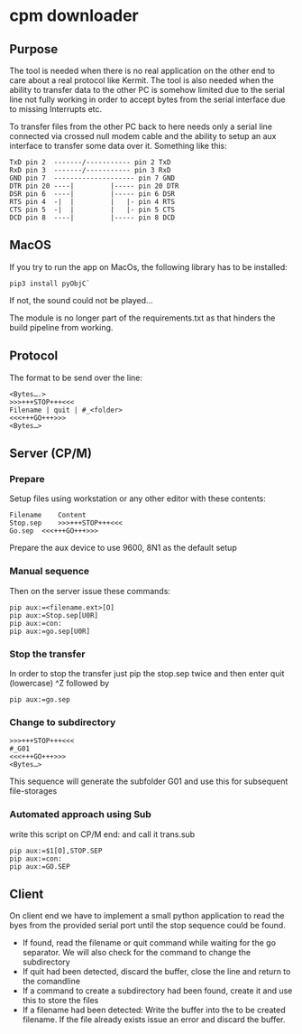 # cpm downloader

## Purpose
The tool is needed when there is no real application on the other end to care about a real protocol like Kermit.
The tool is also needed when the ability to transfer data to the other PC is somehow limited due to the serial line not fully working
in order to accept bytes from the serial interface due to missing Interrupts etc.

To transfer files from the other PC back to here needs only a serial line connected via crossed null modem cable and
the ability to setup an aux interface to transfer some data over it. Something like this:

```
TxD pin	2  -------/----------- pin 2 TxD
RxD pin	3  -------/----------- pin 3 RxD
GND pin	7  -------------------- pin 7 GND
DTR pin	20 ----|         |----- pin 20 DTR
DSR pin	6  ----|         |----- pin 6 DSR
RTS pin	4  -|  |         |   |- pin 4 RTS
CTS pin	5  -|  |         |   |- pin 5 CTS
DCD pin	8  ----|         |----- pin 8 DCD
```

## MacOS
If you try to run the app on MacOs, the following library has to be installed:
```
pip3 install pyObjC`
```
If not, the sound could not be played...

The module is no longer part of the requirements.txt as that hinders the build pipeline from working.

## Protocol
The format to be send over the line:

```
<Bytes….>
>>>+++STOP+++<<<
Filename | quit | #_<folder>
<<<+++GO+++>>>
<Bytes…>
```

## Server (CP/M)
### Prepare
Setup files using workstation or any other editor with these contents:

```
Filename	Content
Stop.sep	>>>+++STOP+++<<<
Go.sep	<<<+++GO+++>>>
```
Prepare the aux device to use 9600, 8N1 as the default setup

### Manual sequence
Then on the server issue these commands:

```
pip aux:=<filename.ext>[O]
pip aux:=Stop.sep[U0R]
pip aux:=con:
pip aux:=go.sep[U0R]
```

### Stop the transfer
In order to stop the transfer just pip the stop.sep twice and then enter quit (lowercase) ^Z followed by

```
pip aux:=go.sep
```

### Change to subdirectory
```
>>>+++STOP+++<<<
#_G01
<<<+++GO+++>>>
<Bytes…>
```
This sequence will generate the subfolder G01 and use this for subsequent file-storages

### Automated approach using Sub
write this script on CP/M end: and call it trans.sub

```
pip aux:=$1[O],STOP.SEP
pip aux:=con:
pip aux:=GO.SEP
```

## Client
On client end we have to implement a small python application to read the byes from the provided serial port until the stop sequence could be found.

* If found, read the filename or quit command while waiting for the go separator. We will also check for the command to change the subdirectory
* If quit had been detected, discard the buffer, close the line and return to the comandline
* If a command to create a subdirectory had been found, create it and use this to store the files
* If a filename had been detected: Write the buffer into the to be created filename. If the file already exists issue an error and discard the buffer.

